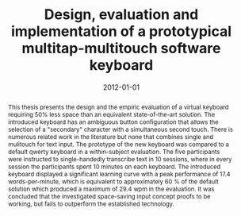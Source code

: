 ---
abstract: This thesis presents the design and the empiric evaluation of a virtual
  keyboard requiring 50% less space than an equivalent state-of-the-art solution.
  The introduced keyboard has an ambiguous button configuration that allows the selection
  of a "secondary" character with a simultaneous second touch. There is numerous related
  work in the literature but none that combines single and mulitouch for text input.
  The prototype of the new keyboard was compared to a default qwerty keyboard in a
  within-subject evaluation. The five participants were instructed to single-handedly
  transcribe text in 10 sessions, where in every session the participants spent 10
  minutes on each keyboard. The introduced keyboard displayed a significant learning
  curve with a peak performance of 17.4 words-per-minute, which is equivalent to approximately
  60 % of the default solution which produced a maximum of 29.4 wpm in the evaluation.
  It was concluded that the investigated space-saving input concept proofs to be working,
  but fails to outperform the established technology.
authors:
- Patrick Stipsits
date: '2012-01-01'
featured: false
publication_types:
- '7'
publishDate: '2012-01-01'
title: Design, evaluation and implementation of a prototypical multitap-multitouch
  software keyboard
url_pdf: ''
---